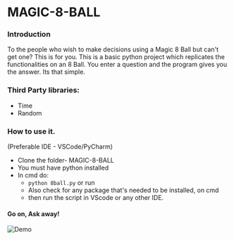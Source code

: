 # MAGIC-8-BALL
### Introduction
 To the people who wish to make decisions using a Magic 8 Ball but can't get one? This is for you.
 This is a basic python project which replicates the functionalities on an 8 Ball.
 You enter a question and the program gives you the answer. Its that simple.
 
 ### Third Party libraries:
- Time
- Random

### How to use it.

(Preferable IDE - VSCode/PyCharm)
- Clone the folder- MAGIC-8-BALL
- You must have python  installed
- In cmd do:
  - `python 8ball.py` or run
  - Also check for any package that's needed to be installed, on cmd
  - then run the script in VScode or any other IDE.

#### Go on, Ask away!

 ![Demo](https://user-images.githubusercontent.com/69676094/119944809-5bca4a80-bfb2-11eb-99cb-ee1de4abed27.gif)

